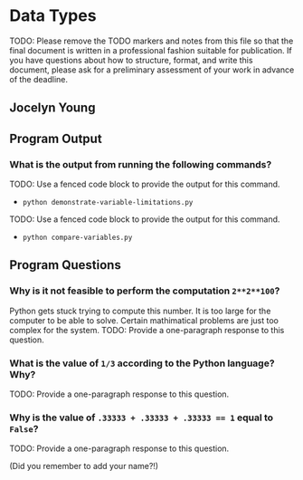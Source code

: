 # Data Types

TODO: Please remove the TODO markers and notes from this file
so that the final document is written in a professional fashion
suitable for publication. If you have questions about how to
structure, format, and write this document, please ask for a
preliminary assessment of your work in advance of the deadline.

## Jocelyn Young

## Program Output

### What is the output from running the following commands?

TODO: Use a fenced code block to provide the output for this command.

- `python demonstrate-variable-limitations.py`

TODO: Use a fenced code block to provide the output for this command.

- `python compare-variables.py`

## Program Questions

### Why is it not feasible to perform the computation `2**2**100`?
Python gets stuck trying to compute this number. It is too large for the computer to be able to solve. Certain mathimatical problems are just too complex for the system.
TODO: Provide a one-paragraph response to this question.

### What is the value of `1/3` according to the Python language? Why?

TODO: Provide a one-paragraph response to this question.

### Why is the value of `.33333 + .33333 + .33333 == 1` equal to `False`?

TODO: Provide a one-paragraph response to this question.

(Did you remember to add your name?!)